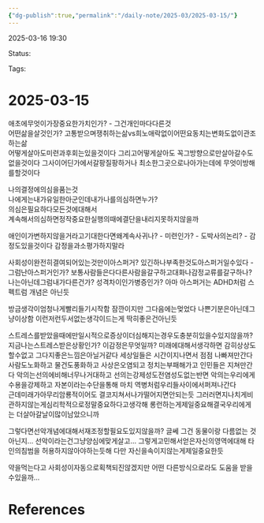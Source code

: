 ```yaml
---
{"dg-publish":true,"permalink":"/daily-note/2025-03/2025-03-15/"}
---
```



2025-03-16 19:30

Status: 

Tags: 

# 2025-03-15
애초에무엇이가장중요한가치인가? - 그건개인마다다른것  
어떤삶을살것인가? 고통받으며쟁취하는삶vs희노애락없이어떤요동치는변화도없이관조하는삶  
어떻게살아도미련과후회는있을것이다 그리고어떻게살아도 꼭그방향으로만살아갈수도없을것이다 그사이어딘가에서갈팡질팡하거나 최소한그곳으로나아가는데에 무엇이방해를할것이다  
  
나의결정에의심을품는것  
나에게는내가유일한아군인데내가나를의심하면누가?  
의심은필요하다모든것에대해서  
계속해서의심하면정작중요한실행의때에결단을내리지못하지않을까  
  
애인이가변하지않을거라고기대한다면왜계속사귀나? - 미련인가? - 도박사의논리? - 감정도있을것이다 감정을과소평가하지말라  
  
사회성이완전히결여되어있는것만이아스퍼거? 있긴하나부족한것도아스퍼거일수있다 - 그럼난아스퍼거인가? 보통사람들은다다른사람을갈구하고대화나감정교류를갈구하나? 나는아닌데그럼내가다른건가? 성격차이인가병증인가? 아마 아스퍼거는 ADHD처럼 스펙트럼 개념은 아닌듯
  
방금생각이엄청나게빨리들기시작함 잠깐이지만 그다음에는멎었다 나쁜기분은아닌데그냥이상함 이런저런두서없는생각이드는게 딱히좋은건아닌듯  
  
스트레스를받았을때에만일시적으로증상이더심해지는경우도충분히있을수있지않을까? 지금나는스트레스받은상황인가? 이감정은무엇일까? 미래에대해서생각하면 감히상상도할수없고 그다지좋은느낌은아닐거같다 세상일들은 시간이지나면서 점점 나빠져만간다 사람도노화하고 물건도풍화하고 사상은오염되고 정치는부패해가고 인민들은 지쳐만간다 악의는선의에비해너무나거대하고 선의는강제성도전염성도없는반면 악의는우리에게수용을강제하고 자본이라는수단을통해 마치 역병처럼우리들사이에서퍼져나간다  
근데미래가아무리암룡적이어도 결코지쳐서나가떨어지면안되는듯 그러러면지나치게비관하지않는게심리학적으로정말중요하다고생각해 롱런하는게제일중요해결국우리에게는 더살아갈날이많이남았으니까  
  
그렇다면선악개념에대해서재조정할필요도있지않을까? 글쎄 그건 동물이랑 다름없는 것 아닌지... 선악이라는건그냥양심에맞게살고... 그렇게고민해서얻은자신의영역에대해 타인의침범을 허용하지않아야하는듯해 다만 자신을속이지않는게제일중요한듯  
  
약을먹는다고 사회성이자동으로획책되진않겠지만 어떤 다른방식으로라도 도움을 받을수있을까...

# References
